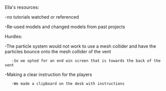 Ella's resources:

-no tutorials watched or referenced

-Re-used models and changed models from past projects


Hurdles:

-The particle system would not work to use a mesh collider and have the particles bounce onto the mesh collider of the vent
       
       -So we opted for an end win screen that is towards the back of the vent


-Making a clear instruction for the players
      
       -We made a clipboard on the desk with instructions

